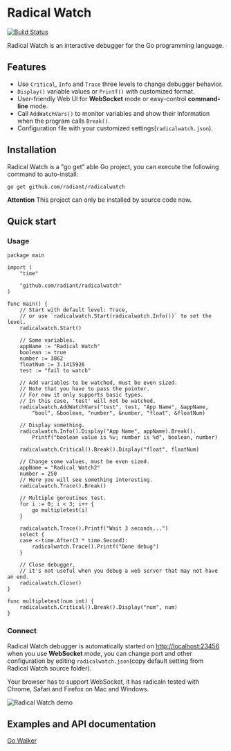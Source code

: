 # Radical Watch

[![Build Status](https://drone.io/github.com/radiant/radicalwatch/status.png)](https://drone.io/github.com/radiant/radicalwatch/latest)

Radical Watch is an interactive debugger for the Go programming language.

## Features

- Use `Critical`, `Info` and `Trace` three levels to change debugger behavior.
- `Display()` variable values or `Printf()` with customized format.
- User-friendly Web UI for **WebSocket** mode or easy-control **command-line** mode.
- Call `AddWatchVars()` to monitor variables and show their information when the program calls `Break()`.
- Configuration file with your customized settings(`radicalwatch.json`).

## Installation

Radical Watch is a "go get" able Go project, you can execute the following command to auto-install:

	go get github.com/radiant/radicalwatch

**Attention** This project can only be installed by source code now.

## Quick start

### Usage

	package main

	import (
		"time"

		"github.com/radiant/radicalwatch"
	)

	func main() {
		// Start with default level: Trace,
		// or use `radicalwatch.Start(radicalwatch.Info())` to set the level.
		radicalwatch.Start()

		// Some variables.
		appName := "Radical Watch"
		boolean := true
		number := 3862
		floatNum := 3.1415926
		test := "fail to watch"

		// Add variables to be watched, must be even sized.
		// Note that you have to pass the pointer.
		// For now it only supports basic types.
		// In this case, 'test' will not be watched.
		radicalwatch.AddWatchVars("test", test, "App Name", &appName,
			"bool", &boolean, "number", &number, "float", &floatNum)

		// Display something.
		radicalwatch.Info().Display("App Name", appName).Break().
			Printf("boolean value is %v; number is %d", boolean, number)

		radicalwatch.Critical().Break().Display("float", floatNum)

		// Change some values, must be even sized.
		appName = "Radical Watch2"
		number = 250
		// Here you will see something interesting.
		radicalwatch.Trace().Break()

		// Multiple goroutines test.
		for i := 0; i < 3; i++ {
			go multipletest(i)
		}

		radicalwatch.Trace().Printf("Wait 3 seconds...")
		select {
		case <-time.After(3 * time.Second):
			radicalwatch.Trace().Printf("Done debug")
		}
	
		// Close debugger,
		// it's not useful when you debug a web server that may not have an end.
		radicalwatch.Close()
	}

	func multipletest(num int) {
		radicalwatch.Critical().Break().Display("num", num)
	}

### Connect

Radical Watch debugger is automatically started on [http://localhost:23456](http://localhost:23456) when you use **WebSocket** mode, you can change port and other configuration by editing `radicalwatch.json`(copy default setting from Radical Watch source folder).

Your browser has to support WebSocket, it has radicaln tested with Chrome, Safari and Firefox on Mac and Windows.

![Radical Watch demo](https://github.com/radiant/radicalwatch/blob/master/tests/images/demo_radicalwatch.png?raw=true)

## Examples and API documentation

[Go Walker](http://gowalker.org/github.com/radiant/radicalwatch)


